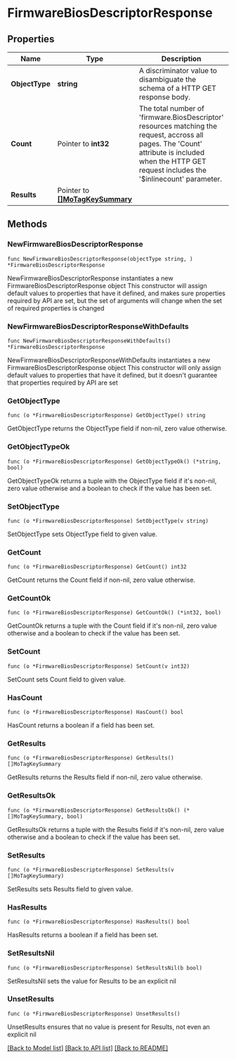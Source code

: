 # FirmwareBiosDescriptorResponse

## Properties

Name | Type | Description | Notes
------------ | ------------- | ------------- | -------------
**ObjectType** | **string** | A discriminator value to disambiguate the schema of a HTTP GET response body. | 
**Count** | Pointer to **int32** | The total number of &#39;firmware.BiosDescriptor&#39; resources matching the request, accross all pages. The &#39;Count&#39; attribute is included when the HTTP GET request includes the &#39;$inlinecount&#39; parameter. | [optional] 
**Results** | Pointer to [**[]MoTagKeySummary**](MoTagKeySummary.md) |  | [optional] 

## Methods

### NewFirmwareBiosDescriptorResponse

`func NewFirmwareBiosDescriptorResponse(objectType string, ) *FirmwareBiosDescriptorResponse`

NewFirmwareBiosDescriptorResponse instantiates a new FirmwareBiosDescriptorResponse object
This constructor will assign default values to properties that have it defined,
and makes sure properties required by API are set, but the set of arguments
will change when the set of required properties is changed

### NewFirmwareBiosDescriptorResponseWithDefaults

`func NewFirmwareBiosDescriptorResponseWithDefaults() *FirmwareBiosDescriptorResponse`

NewFirmwareBiosDescriptorResponseWithDefaults instantiates a new FirmwareBiosDescriptorResponse object
This constructor will only assign default values to properties that have it defined,
but it doesn't guarantee that properties required by API are set

### GetObjectType

`func (o *FirmwareBiosDescriptorResponse) GetObjectType() string`

GetObjectType returns the ObjectType field if non-nil, zero value otherwise.

### GetObjectTypeOk

`func (o *FirmwareBiosDescriptorResponse) GetObjectTypeOk() (*string, bool)`

GetObjectTypeOk returns a tuple with the ObjectType field if it's non-nil, zero value otherwise
and a boolean to check if the value has been set.

### SetObjectType

`func (o *FirmwareBiosDescriptorResponse) SetObjectType(v string)`

SetObjectType sets ObjectType field to given value.


### GetCount

`func (o *FirmwareBiosDescriptorResponse) GetCount() int32`

GetCount returns the Count field if non-nil, zero value otherwise.

### GetCountOk

`func (o *FirmwareBiosDescriptorResponse) GetCountOk() (*int32, bool)`

GetCountOk returns a tuple with the Count field if it's non-nil, zero value otherwise
and a boolean to check if the value has been set.

### SetCount

`func (o *FirmwareBiosDescriptorResponse) SetCount(v int32)`

SetCount sets Count field to given value.

### HasCount

`func (o *FirmwareBiosDescriptorResponse) HasCount() bool`

HasCount returns a boolean if a field has been set.

### GetResults

`func (o *FirmwareBiosDescriptorResponse) GetResults() []MoTagKeySummary`

GetResults returns the Results field if non-nil, zero value otherwise.

### GetResultsOk

`func (o *FirmwareBiosDescriptorResponse) GetResultsOk() (*[]MoTagKeySummary, bool)`

GetResultsOk returns a tuple with the Results field if it's non-nil, zero value otherwise
and a boolean to check if the value has been set.

### SetResults

`func (o *FirmwareBiosDescriptorResponse) SetResults(v []MoTagKeySummary)`

SetResults sets Results field to given value.

### HasResults

`func (o *FirmwareBiosDescriptorResponse) HasResults() bool`

HasResults returns a boolean if a field has been set.

### SetResultsNil

`func (o *FirmwareBiosDescriptorResponse) SetResultsNil(b bool)`

 SetResultsNil sets the value for Results to be an explicit nil

### UnsetResults
`func (o *FirmwareBiosDescriptorResponse) UnsetResults()`

UnsetResults ensures that no value is present for Results, not even an explicit nil

[[Back to Model list]](../README.md#documentation-for-models) [[Back to API list]](../README.md#documentation-for-api-endpoints) [[Back to README]](../README.md)


